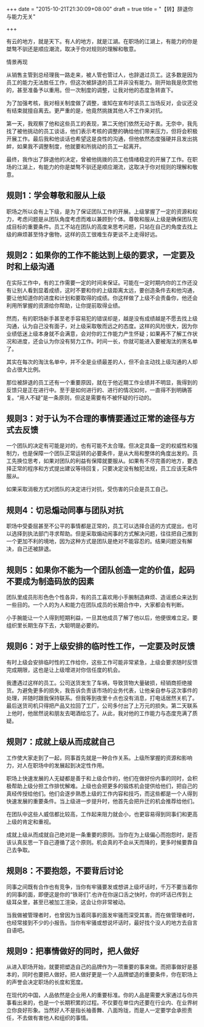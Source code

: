 +++
date = "2015-10-21T21:30:09+08:00"
draft = true
title = "【转】辞退你与能力无关"

+++

有云的地方，就是天下。有人的地方，就是江湖。在职场的江湖上，有能力的你是桀骜不驯还是顺应潮流，取决于你对规则的理解和敬意。

情景再现

从销售主管到总经理我一路走来，被人管也管过人，也辞退过员工。这多数是因为员工的能力无法胜任工作，但这次被辞退的员工并非没有能力。刚开始我是欣赏他的，甚至准备予以重用。但一次制度的调整，让我对他的态度急转直下。

为了加强考核，我对相关制度做了调整，谁知在宣布时该员工当场反对，会议还没有结束就擅自离去。更严重的是，他竟然挑拨其他人不工作来对抗。

第一天，我观察了他和这些员工的表现，第二天他们依然无动于衷。无奈中，我先找了被他挑动的员工谈话，他们表示考核的调整的确给他们带来压力，但将会积极开展工作。最后我和他谈话也希望这是良性的沟通，但他依然态度强硬并且发出挑衅，如果我不调整制度，他就要和所挑动的员工一起离开。

最终，我作出了辞退他的决定，曾被他挑拨的员工也情绪稳定的开展了工作。在职场的江湖上，有能力的你是桀骜不驯还是顺应潮流，这取决于你对规则的理解和敬意。

## 规则1：学会尊敬和服从上级

职场之所以会有上下级，是为了保证团队工作的开展。上级掌握了一定的资源和权力，考虑问题是从团队角度考虑而难以兼顾到个体。尊敬和服从上级是确保团队完成目标的重要条件。员工不站在团队的高度来思考问题，只站在自己的角度去找上级的麻烦甚至恃才傲物，这样的员工很难生存更谈不上走得好远。

## 规则2：如果你的工作不能达到上级的要求，一定要及时和上级沟通

在实际工作中，有的工作需要一定的时间来保证。可能在一定时期内你的工作还没有让别人看到显着成绩，这时不要和你的上级距离太远，要创造条件去和他沟通，要让他知道你的进度和计划和要取得的成绩。你这样做了上级不会责备你，他还会利用所掌握的资源给你帮助，让你提前取得业绩。

然而，有的职场新手甚至老手容易犯的错误却是，越是没有成绩越是不愿去找上级沟通，认为自己没有面子，对上级采取敬而远之的态度。这样的风险很大，因为你业绩低迷上级本身就不会满意，会对你的工作能力产生怀疑；如果再不了解工作状况和进度，还会认为你没有努力工作。时间一长，你就可能进入要被淘汰的黑名单了。

其实在每次的淘汰名单中，并不全是业绩最差的人，但不会主动找上级沟通的人却会占很大比例。

那位被辞退的员工还有一个重要原因，就在于他近期工作业绩并不明显，我得到的反馈只是正在进行中。至于是如何进行的、进行的情况如何，一直得不到明确答复。“用人不疑”是一条原则，但这是需要有不被怀疑的行动的。

## 规则3：对于认为不合理的事情要通过正常的途径与方式去反馈

一个团队的决定有可能是对的，也有可能不太合理。但决定具备一定的权威性和强制力，也是保障一个团队正常运转的必要条件，是从大局和整体的角度出发的。员工先换位思考，如果对团队的利益有保障就要服从。如果有不尽完善的地方，要选择正常的程序和方式提出建议等待回复，只要决定没有触犯法规，员工应该无条件服从。

如果采取消极方式对团队的决定进行对抗，受伤害的只会是员工自己。

## 规则4：切忌煽动同事与团队对抗

职场中受委屈甚至不公平的事情都是正常的，员工可以选择合适的方式提出，也可以选择到执法部门寻求帮助。但是采取煽动闹事的方式解决问题，往往把自己推到一个更加不利的境地，因为这种方式是团队是绝对不能容忍的。结果问题没有解决，自己还被辞退。

## 规则5：如果你不能为一个团队创造一定的价值，起码不要成为制造码放的因素

团队里成员形形色色个性各异，有的员工喜欢用小手腕制造麻烦、造谣惑众来达到一些目的。一个人的为人和能力在团队成员的长期合作中，大家都会有判断。

小手腕能让一个人得到短期利益，一旦其他成员了解了他以后，他便很难立足。要组织里长期生存下去，大聪明是必要的。

## 规则6：对于上级安排的临时性工作，一定要及时反馈

有时上级会安排临时性的工作给你，这些工作可能非常紧急，上级会要求随时反馈完成期限，这也是让上级增进对你信任度的机会。

我遭遇过这样的员工。公司送货发生了车祸，导致货物大量破损，经销商拒绝接货。为避免更多的损失，我告诉负责该市场的业务代表，让他亲自参与这次事件的处理，并随时跟我保持联系。但我等到夜里十点也没有消息，打电话居然关机了。最后送货司机只得把产品又拉回了工厂，公司多付出了上万元的损失。第二天联系上他时，他居然说和朋友去喝酒给忘了。从此，我对他的工作能力与态度充满了质疑。

## 规则7：成就上级从而成就自己

工作使大家走到了一起，同事首先就是一种合作关系。上级所掌握的资源和影响力，对人在职场中的发展起到决定性作用。

职场上快速发展的人无疑都是善于和上级合作的，他们在做好份内事的同时，会积极帮助上级分担工作排忧解难。上级也会把更多的锻炼机会提供给他们，把自己的真经传授给他们。他们会逐步熟悉上级的工作内容和技巧，而这些都是一个人得到快速发展的重要条件。当上级进一步提升时，他首先会把升迁的机会推荐给他们。

在团队中这些人威信都比较高，工作起来阻力就会小，也更容易得到同事们和更高上级的肯定和重视。

成就上级从而成就自己绝对是一条重要的原则。当你在为上级偏心而抱怨时，是否该认真反思一下自己遵循了这个原则。机会真的不会从天而降的，更多时候要靠自己去争取。

## 规则8：不要抱怨，不要背后讨论

同事之间既有合作也有竞争，当你有牢骚要发或想讲上级坏话时，千万不要当着你的同事的面，即便这是你的“铁哥们”.也许在你逞口舌之快时，你的坏话已传到上级耳朵里，甚至已被加工渲染，这会让你非常被动。

当我做被管理者时，也曾因为当着同事的面发牢骚而深受其害。而在做管理者时，也经常接到不少的小报告。当你有牢骚或想说坏话时，最好找个没人的地方去自言自语吧。

## 规则9：把事情做好的同时，把人做好

从进入职场开始，就要把塑造自己的品牌作为一项重要的事来做。而把事做好是基本的，同时也要把人做好。把人做好更是一个人品牌塑造的重要条件，你在职场上的声誉会决定职场的长度和宽度。

在现代的中国，人品依然是企业用人的重要标准。你的人品是需要大家通过与你共事看出来的，也是一个长期积累的过程。不仅要在单位内还要在行业内、在业界树立你良好形象。当然好人不是指长袖善舞、八面玲珑，而是人一定要学会承担责任，不去做有害他人和组织的事情。
